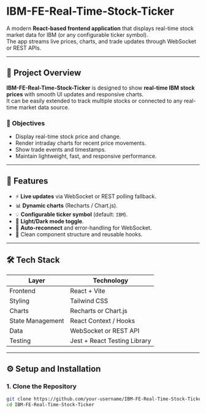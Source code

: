 

# IBM-FE-Real-Time-Stock-Ticker

A modern **React-based frontend application** that displays real-time stock market data for IBM (or any configurable ticker symbol).  
The app streams live prices, charts, and trade updates through WebSocket or REST APIs.

---

## 🚀 Project Overview

**IBM-FE-Real-Time-Stock-Ticker** is designed to show **real-time IBM stock prices** with smooth UI updates and responsive charts.  
It can be easily extended to track multiple stocks or connected to any real-time market data source.

### 🎯 Objectives
- Display real-time stock price and change.
- Render intraday charts for recent price movements.
- Show trade events and timestamps.
- Maintain lightweight, fast, and responsive performance.

---

## 🧩 Features

- ⚡ **Live updates** via WebSocket or REST polling fallback.  
- 📊 **Dynamic charts** (Recharts / Chart.js).  
- 💡 **Configurable ticker symbol** (default: `IBM`).  
- 🌙 **Light/Dark mode toggle**.  
- 🔁 **Auto-reconnect** and error-handling for WebSocket.  
- 🧠 Clean component structure and reusable hooks.

---

## 🛠️ Tech Stack

| Layer | Technology |
|-------|-------------|
| Frontend | React + Vite |
| Styling | Tailwind CSS |
| Charts | Recharts or Chart.js |
| State Management | React Context / Hooks |
| Data | WebSocket or REST API |
| Testing | Jest + React Testing Library |

---

## ⚙️ Setup and Installation

### 1. Clone the Repository
```bash
git clone https://github.com/your-username/IBM-FE-Real-Time-Stock-Ticker.git
cd IBM-FE-Real-Time-Stock-Ticker
